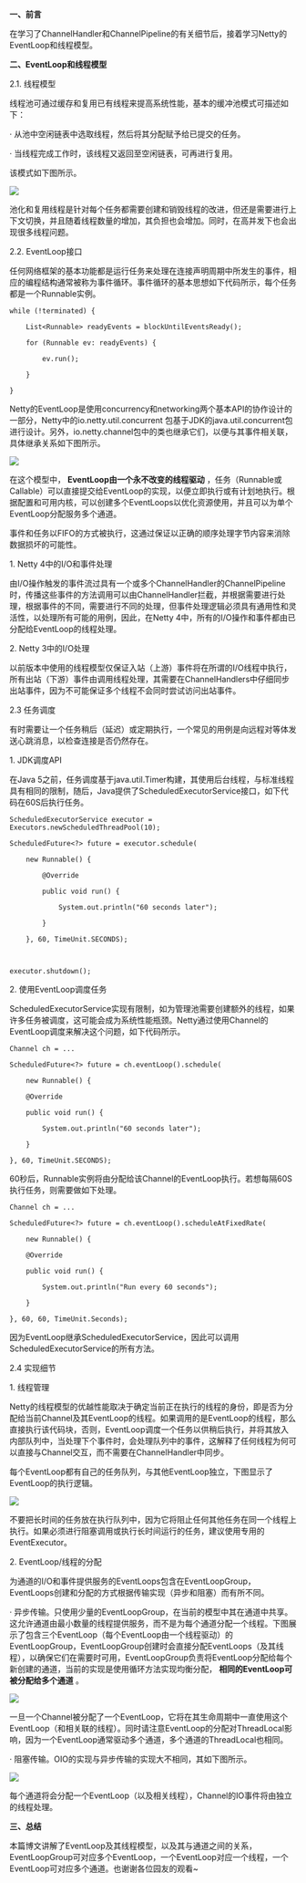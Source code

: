 **一、前言**

在学习了ChannelHandler和ChannelPipeline的有关细节后，接着学习Netty的EventLoop和线程模型。

**二、EventLoop和线程模型**

2.1. 线程模型

线程池可通过缓存和复用已有线程来提高系统性能，基本的缓冲池模式可描述如下：

· 从池中空闲链表中选取线程，然后将其分配赋予给已提交的任务。

· 当线程完成工作时，该线程又返回至空闲链表，可再进行复用。

该模式如下图所示。

![](../md/img/leesf456/616953-20170525091821200-1581512650.png)

池化和复用线程是针对每个任务都需要创建和销毁线程的改进，但还是需要进行上下文切换，并且随着线程数量的增加，其负担也会增加。同时，在高并发下也会出现很多线程问题。

2.2. EventLoop接口  

任何网络框架的基本功能都是运行任务来处理在连接声明周期中所发生的事件，相应的编程结构通常被称为事件循环。事件循环的基本思想如下代码所示，每个任务都是一个Runnable实例。

    
    
    while (!terminated) {
        List<Runnable> readyEvents = blockUntilEventsReady();
        for (Runnable ev: readyEvents) {
            ev.run();
        }
    }

Netty的EventLoop是使用concurrency和networking两个基本API的协作设计的一部分，Netty中的io.netty.util.concurrent
包基于JDK的java.util.concurrent包进行设计。另外，io.netty.channel包中的类也继承它们，以便与其事件相关联，具体继承关系如下图所示。  

![](../md/img/leesf456/616953-20170525094442060-2117724186.png)

在这个模型中， **EventLoop由一个永不改变的线程驱动**
，任务（Runnable或Callable）可以直接提交给EventLoop的实现，以便立即执行或有计划地执行。根据配置和可用内核，可以创建多个EventLoops以优化资源使用，并且可以为单个EventLoop分配服务多个通道。

事件和任务以FIFO的方式被执行，这通过保证以正确的顺序处理字节内容来消除数据损坏的可能性。

1\. Netty 4中的I/O和事件处理

由I/O操作触发的事件流过具有一个或多个ChannelHandler的ChannelPipeline时，传播这些事件的方法调用可以由ChannelHandler拦截，并根据需要进行处理，根据事件的不同，需要进行不同的处理，但事件处理逻辑必须具有通用性和灵活性，以处理所有可能的用例，因此，在Netty
4中，所有的I/O操作和事件都由已分配给EventLoop的线程处理。

2\. Netty 3中的I/O处理

以前版本中使用的线程模型仅保证入站（上游）事件将在所谓的I/O线程中执行，所有出站（下游）事件由调用线程处理，其需要在ChannelHandlers中仔细同步出站事件，因为不可能保证多个线程不会同时尝试访问出站事件。

2.3 任务调度

有时需要让一个任务稍后（延迟）或定期执行，一个常见的用例是向远程对等体发送心跳消息，以检查连接是否仍然存在。

1\. JDK调度API

在Java
5之前，任务调度基于java.util.Timer构建，其使用后台线程，与标准线程具有相同的限制，随后，Java提供了ScheduledExecutorService接口，如下代码在60S后执行任务。

    
    
    ScheduledExecutorService executor = Executors.newScheduledThreadPool(10);
    ScheduledFuture<?> future = executor.schedule(
        new Runnable() {
            @Override
            public void run() {
                System.out.println("60 seconds later");
            }
        }, 60, TimeUnit.SECONDS);
        
    executor.shutdown();

2\. 使用EventLoop调度任务

ScheduledExecutorService实现有限制，如为管理池需要创建额外的线程，如果许多任务被调度，这可能会成为系统性能瓶颈。Netty通过使用Channel的EventLoop调度来解决这个问题，如下代码所示。

    
    
    Channel ch = ...
    ScheduledFuture<?> future = ch.eventLoop().schedule(
        new Runnable() {
        @Override
        public void run() {
            System.out.println("60 seconds later");
        }
    }, 60, TimeUnit.SECONDS);

60秒后，Runnable实例将由分配给该Channel的EventLoop执行。若想每隔60S执行任务，则需要做如下处理。

    
    
    Channel ch = ...
    ScheduledFuture<?> future = ch.eventLoop().scheduleAtFixedRate(
        new Runnable() {
        @Override
        public void run() {
            System.out.println("Run every 60 seconds");
        }
    }, 60, 60, TimeUnit.Seconds);

因为EventLoop继承ScheduledExecutorService，因此可以调用ScheduledExecutorService的所有方法。  

2.4 实现细节

1\. 线程管理

Netty的线程模型的优越性能取决于确定当前正在执行的线程的身份，即是否为分配给当前Channel及其EventLoop的线程。如果调用的是EventLoop的线程，那么直接执行该代码块，否则，EventLoop调度一个任务以供稍后执行，并将其放入内部队列中，当处理下个事件时，会处理队列中的事件，这解释了任何线程为何可以直接与Channel交互，而不需要在ChannelHandler中同步。

每个EventLoop都有自己的任务队列，与其他EventLoop独立，下图显示了EventLoop的执行逻辑。

![](../md/img/leesf456/616953-20170525103309154-1181238196.png)

不要把长时间的任务放在执行队列中，因为它将阻止任何其他任务在同一个线程上执行。如果必须进行阻塞调用或执行长时间运行的任务，建议使用专用的EventExecutor。

2\. EventLoop/线程的分配

为通道的I/O和事件提供服务的EventLoops包含在EventLoopGroup，EventLoops创建和分配的方式根据传输实现（异步和阻塞）而有所不同。

·
异步传输。只使用少量的EventLoopGroup，在当前的模型中其在通道中共享。这允许通道由最小数量的线程提供服务，而不是为每个通道分配一个线程。下图展示了包含三个EventLoop（每个EventLoop由一个线程驱动）的EventLoopGroup，EventLoopGroup创建时会直接分配EventLoops（及其线程），以确保它们在需要时可用，EventLoopGroup负责将EventLoop分配给每个新创建的通道，当前的实现是使用循环方法实现均衡分配，
**相同的EventLoop可被分配给多个通道** 。

![](../md/img/leesf456/616953-20170525104652044-271516502.png)

一旦一个Channel被分配了一个EventLoop，它将在其生命周期中一直使用这个EventLoop（和相关联的线程）。同时请注意EventLoop的分配对ThreadLocal影响，因为一个EventLoop通常驱动多个通道，多个通道的ThreadLocal也相同。

· 阻塞传输。OIO的实现与异步传输的实现大不相同，其如下图所示。

![](../md/img/leesf456/616953-20170525105433013-465005327.png)

每个通道将会分配一个EventLoop（以及相关线程），Channel的IO事件将由独立的线程处理。

**三、总结**

本篇博文讲解了EventLoop及其线程模型，以及其与通道之间的关系，EventLoopGroup可对应多个EventLoop，一个EventLoop对应一个线程，一个EventLoop可对应多个通道。也谢谢各位园友的观看~

